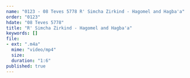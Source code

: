 ```yaml
---
name: "0123 - 08 Teves 5778 R' Simcha Zirkind - Hagomel and Hagba'a"
order: "0123"
hdate: "08 Teves 5778"
title: "R' Simcha Zirkind - Hagomel and Hagba'a"
keywords: []
file:
- ext: ".m4a"
  mime: "video/mp4"
  size: 
  duration: "1:6"
published: true
---
```



